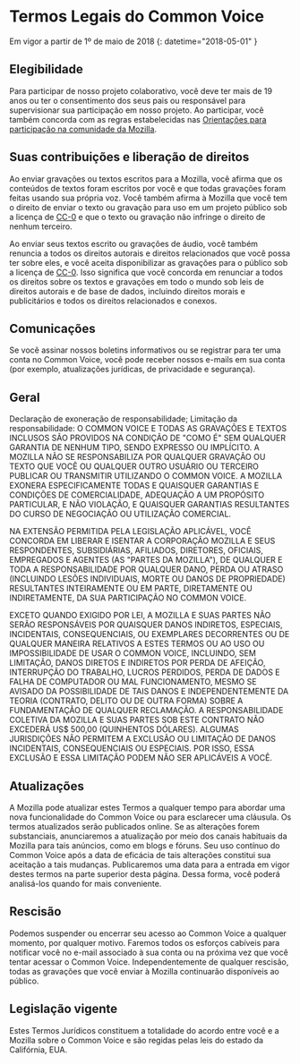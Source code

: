 # Termos Legais do Common Voice 

Em vigor a partir de 1º de maio de 2018
{: datetime="2018-05-01" }

## Elegibilidade

Para participar de nosso projeto colaborativo, você deve ter mais de 19 anos ou ter o consentimento dos seus pais ou responsável para supervisionar sua participação em nosso projeto. Ao participar, você também concorda com as regras estabelecidas nas [Orientações para participação na comunidade da Mozilla](https://www.mozilla.org/about/governance/policies/participation/). 

## Suas contribuições e liberação de direitos

Ao enviar gravações ou textos escritos para a Mozilla, você afirma que os conteúdos de textos foram escritos por você e que todas gravações foram feitas usando sua própria voz. Você também afirma à Mozilla que você tem o direito de enviar o texto ou gravação para uso em um projeto público sob a licença de [CC-0](https://creativecommons.org/publicdomain/zero/1.0/) e que o texto ou gravação não infringe o direito de nenhum terceiro. 

Ao enviar seus textos escrito ou gravações de áudio, você também renuncia a todos os direitos autorais e direitos relacionados que você possa ter sobre eles, e você aceita disponibilizar as gravações para o público sob a licença de [CC-0](https://creativecommons.org/publicdomain/zero/1.0/). Isso significa que você concorda em renunciar a todos os direitos sobre os textos e gravações em todo o mundo sob leis de direitos autorais e de base de dados, incluindo direitos morais e publicitários e todos os direitos relacionados e conexos.

## Comunicações

Se você assinar nossos boletins informativos ou se registrar para ter uma conta no Common Voice, você pode receber nossos e-mails em sua conta (por exemplo, atualizações jurídicas, de privacidade e segurança).

## Geral

Declaração de exoneração de responsabilidade; Limitação da responsabilidade: O COMMON VOICE E TODAS AS GRAVAÇÕES E TEXTOS INCLUSOS SÃO PROVIDOS NA CONDIÇÃO DE "COMO É" SEM QUALQUER GARANTIA DE NENHUM TIPO, SENDO EXPRESSO OU IMPLÍCITO. A MOZILLA NÃO SE RESPONSABILIZA POR QUALQUER GRAVAÇÃO OU TEXTO QUE VOCÊ OU QUALQUER OUTRO USUÁRIO OU TERCEIRO PUBLICAR OU TRANSMITIR UTILIZANDO O COMMON VOICE. A MOZILLA EXONERA ESPECIFICAMENTE TODAS E QUAISQUER GARANTIAS E CONDIÇÕES DE COMERCIALIDADE, ADEQUAÇÃO A UM PROPÓSITO PARTICULAR, E NÃO VIOLAÇÃO, E QUAISQUER GARANTIAS RESULTANTES DO CURSO DE NEGOCIAÇÃO OU UTILIZAÇÃO COMERCIAL.

NA EXTENSÃO PERMITIDA PELA LEGISLAÇÃO APLICÁVEL, VOCÊ CONCORDA EM LIBERAR E ISENTAR A CORPORAÇÃO MOZILLA E SEUS RESPONDENTES, SUBSIDIÁRIAS, AFILIADOS, DIRETORES, OFICIAIS, EMPREGADOS E AGENTES (AS "PARTES DA MOZILLA"), DE QUALQUER E TODA A RESPONSABILIDADE POR QUALQUER DANO, PERDA OU ATRASO (INCLUINDO LESÕES INDIVIDUAIS, MORTE OU DANOS DE PROPRIEDADE) RESULTANTES INTEIRAMENTE OU EM PARTE, DIRETAMENTE OU INDIRETAMENTE, DA SUA PARTICIPAÇÃO NO COMMON VOICE.

EXCETO QUANDO EXIGIDO POR LEI, A MOZILLA E SUAS PARTES NÃO SERÃO RESPONSÁVEIS POR QUAISQUER DANOS INDIRETOS, ESPECIAIS, INCIDENTAIS, CONSEQUENCIAIS, OU EXEMPLARES DECORRENTES OU DE QUALQUER MANEIRA RELATIVOS A ESTES TERMOS OU AO USO OU IMPOSSIBILIDADE DE USAR O COMMON VOICE, INCLUINDO, SEM LIMITAÇÃO, DANOS DIRETOS E INDIRETOS POR PERDA DE AFEIÇÃO, INTERRUPÇÃO DO TRABALHO, LUCROS PERDIDOS, PERDA DE DADOS E FALHA DE COMPUTADOR OU MAL FUNCIONAMENTO, MESMO SE AVISADO DA POSSIBILIDADE DE TAIS DANOS E INDEPENDENTEMENTE DA TEORIA (CONTRATO, DELITO OU DE OUTRA FORMA) SOBRE A FUNDAMENTAÇÃO DE QUALQUER RECLAMAÇÃO. A RESPONSABILIDADE COLETIVA DA MOZILLA E SUAS PARTES SOB ESTE CONTRATO NÃO EXCEDERÁ US$ 500,00 (QUINHENTOS DÓLARES). ALGUMAS JURISDIÇÕES NÃO PERMITEM A EXCLUSÃO OU LIMITAÇÃO DE DANOS INCIDENTAIS, CONSEQUENCIAIS OU ESPECIAIS. POR ISSO, ESSA EXCLUSÃO E ESSA LIMITAÇÃO PODEM NÃO SER APLICÁVEIS A VOCÊ.

## Atualizações 

A Mozilla pode atualizar estes Termos a qualquer tempo para abordar uma nova funcionalidade do Common Voice ou para esclarecer uma cláusula. Os termos atualizados serão publicados online. Se as alterações forem substanciais, anunciaremos a atualização por meio dos canais habituais da Mozilla para tais anúncios, como em blogs e fóruns. Seu uso contínuo do Common Voice após a data de eficácia de tais alterações constitui sua aceitação a tais mudanças. Publicaremos uma data para a entrada em vigor destes termos na parte superior desta página. Dessa forma, você poderá analisá-los quando for mais conveniente.

## Rescisão 

Podemos suspender ou encerrar seu acesso ao Common Voice a qualquer momento, por qualquer motivo. Faremos todos os esforços cabíveis para notificar você no e-mail associado à sua conta ou na próxima vez que você tentar acessar o Common Voice. Independentemente de qualquer rescisão, todas as gravações que você enviar à Mozilla continuarão disponíveis ao público.

## Legislação vigente

Estes Termos Jurídicos constituem a totalidade do acordo entre você e a Mozilla sobre o Common Voice e são regidas pelas leis do estado da Califórnia, EUA.
